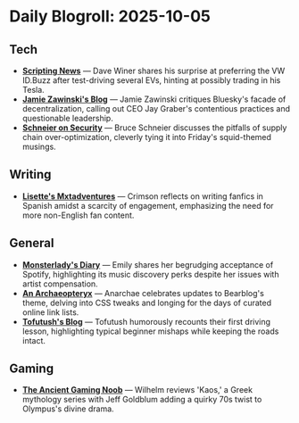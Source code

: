 # Daily Blogroll: 2025-10-05

## Tech

- **[Scripting News](http://scripting.com/2025/10/04.html#a010619)** — Dave Winer shares his surprise at preferring the VW ID.Buzz after test-driving several EVs, hinting at possibly trading in his Tesla.
- **[Jamie Zawinski's Blog](https://www.jwz.org/blog/2025/10/delusions-of-a-protocol/)** — Jamie Zawinski critiques Bluesky's facade of decentralization, calling out CEO Jay Graber's contentious practices and questionable leadership.
- **[Schneier on Security](https://www.schneier.com/blog/archives/2025/10/friday-squid-blogging-squid-overfishing-in-the-southwest-atlantic.html)** — Bruce Schneier discusses the pitfalls of supply chain over-optimization, cleverly tying it into Friday's squid-themed musings.
## Writing

- **[Lisette's Mxtadventures](https://lisettesmxtadventures.wordpress.com/2025/10/01/fandom-en-espanol/)** — Crimson reflects on writing fanfics in Spanish amidst a scarcity of engagement, emphasizing the need for more non-English fan content.
## General

- **[Monsterlady's Diary](https://monsterladysdiary.wordpress.com/2025/10/04/keep-up-with-the-joneses/)** — Emily shares her begrudging acceptance of Spotify, highlighting its music discovery perks despite her issues with artist compensation.
- **[An Archaeopteryx](https://anarchaeopteryx.bearblog.dev/2025-10-04-bearblog-theme-css-v9/)** — Anarchae celebrates updates to Bearblog's theme, delving into CSS tweaks and longing for the days of curated online link lists.
- **[Tofutush's Blog](https://tofutush.github.io/posts/2025-03-09.html)** — Tofutush humorously recounts their first driving lesson, highlighting typical beginner mishaps while keeping the roads intact.
## Gaming

- **[The Ancient Gaming Noob](https://tagn.wordpress.com/2025/10/04/binge-watching-kaos/)** — Wilhelm reviews 'Kaos,' a Greek mythology series with Jeff Goldblum adding a quirky 70s twist to Olympus's divine drama.
